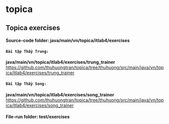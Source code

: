 # topica
## Topica exercises
#### Source-code folder: java/main/vn/topica/itlab4/exercises
#### `Bài tập Thầy Trung:`
**java/main/vn/topica/itlab4/exercises/trung_trainer**
https://github.com/thuhuongtran/topica/tree/thuhuong/src/main/java/vn/topica/itlab4/exercises/trung_trainer
#### `Bài tập Thầy Song:`
 **java/main/vn/topica/itlab4/exercises/song_trainer**
 https://github.com/thuhuongtran/topica/tree/thuhuong/src/main/java/vn/topica/itlab4/exercises/song_trainer
#### File-run folder: test/exercises
